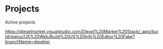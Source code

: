 # Projects
Active projects


https://dieselmarket.visualstudio.com/Diesel%20Market%20Stack/_apis/build/status/US%20Web/Build%20US%20Info%20Editor%20Fake?branchName=develop
